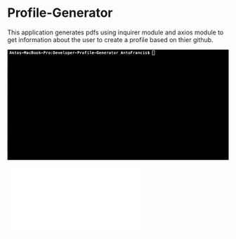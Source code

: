 # Profile-Generator

This application generates pdfs using inquirer module and axios module to get information about the user to create a profile based on thier github.

![profile generator demo](./Profile_Developer_Node.gif)


![profile sample](./profile.pdf)
